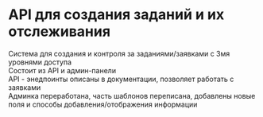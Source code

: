 # API для создания заданий и их отслеживания  
Система для создания и контроля за заданиями/заявками с 3мя уровнями доступа  
Состоит из API и админ-панели  
API - энедпоинты описаны в документации, позволяет работать с заявками  
Админка переработана, часть шаблонов переписана, добавлены новые поля и способы добавления/отображения информации